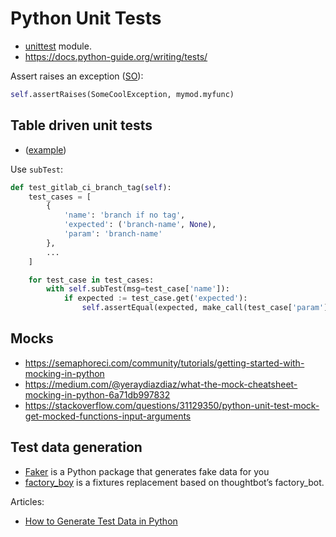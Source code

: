 # Python Unit Tests

* [unittest](https://docs.python.org/3/library/unittest.html#module-unittest) module.
* <https://docs.python-guide.org/writing/tests/>


Assert raises an exception ([SO](https://stackoverflow.com/a/129522/125246)):

```python
self.assertRaises(SomeCoolException, mymod.myfunc)
```

## Table driven unit tests

* ([example](http://love-python.blogspot.com/2017/10/table-driven-unit-test-in-python.html))

Use `subTest`:

```python
def test_gitlab_ci_branch_tag(self):
    test_cases = [
        {
            'name': 'branch if no tag',
            'expected': ('branch-name', None),
            'param': 'branch-name'
        },
        ...
    ]

    for test_case in test_cases:
        with self.subTest(msg=test_case['name']):
            if expected := test_case.get('expected'):
                self.assertEqual(expected, make_call(test_case['param']))
```

## Mocks

* <https://semaphoreci.com/community/tutorials/getting-started-with-mocking-in-python>
* <https://medium.com/@yeraydiazdiaz/what-the-mock-cheatsheet-mocking-in-python-6a71db997832>
* <https://stackoverflow.com/questions/31129350/python-unit-test-mock-get-mocked-functions-input-arguments>

## Test data generation

* [Faker](https://github.com/joke2k/faker) is a Python package that generates fake data for you
* [factory_boy](https://factoryboy.readthedocs.io/en/stable/) is a fixtures replacement based on thoughtbot’s factory_bot.

Articles:

* [How to Generate Test Data in Python](https://learnpython.com/blog/generate-test-data-in-python/)